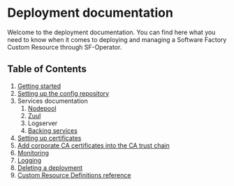 # Deployment documentation

Welcome to the deployment documentation. You can find here what you need to know when it comes to deploying
and managing a Software Factory Custom Resource through SF-Operator.

## Table of Contents

1. [Getting started](./getting_started.md)
1. [Setting up the config repository](./config_repository.md)
1. Services documentation
    1. [Nodepool](./nodepool.md)
    1. [Zuul](./zuul.md)
    1. Logserver
    1. [Backing services](./backing_services.md)
1. [Setting up certificates](./certificates.md)
1. [Add corporate CA certificates into the CA trust chain](./corporate-certificates.md)
1. [Monitoring](./monitoring.md)
1. [Logging](./logging.md)
1. [Deleting a deployment](./delete.md)
1. [Custom Resource Definitions reference](./crds.md)
